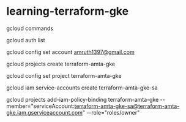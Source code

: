# learning-terraform-gke
gcloud commands

gcloud auth list

gcloud config set account amruth1397@gmail.com

gcloud projects create terraform-amta-gke

gcloud config set project terraform-amta-gke

gcloud iam service-accounts create terraform-amta-gke-sa

gcloud projects add-iam-policy-binding terraform-amta-gke --member="serviceAccount:terraform-amta-gke-sa@terraform-amta-gke.iam.gserviceaccount.com" --role="roles/owner"


